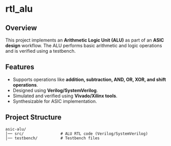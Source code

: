 # rtl_alu

## Overview
This project implements an **Arithmetic Logic Unit (ALU)** as part of an **ASIC design** workflow. The ALU performs basic arithmetic and logic operations and is verified using a testbench.

## Features
- Supports operations like **addition, subtraction, AND, OR, XOR, and shift operations**.
- Designed using **Verilog/SystemVerilog**.
- Simulated and verified using **Vivado/Xilinx tools**.
- Synthesizable for ASIC implementation.

## Project Structure
```
asic-alu/
│── src/                # ALU RTL code (Verilog/SystemVerilog)
│── testbench/          # Testbench files
